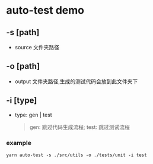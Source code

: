 # auto-test demo

## -s [path]

- source 文件夹路径

## -o [path]

- output 文件夹路径,生成的测试代码会放到此文件夹下

## -i [type]

- type: gen | test
  > gen: 跳过代码生成流程;
  > test: 跳过测试流程

### example

```
yarn auto-test -s ./src/utils -o ./tests/unit -i test

```
